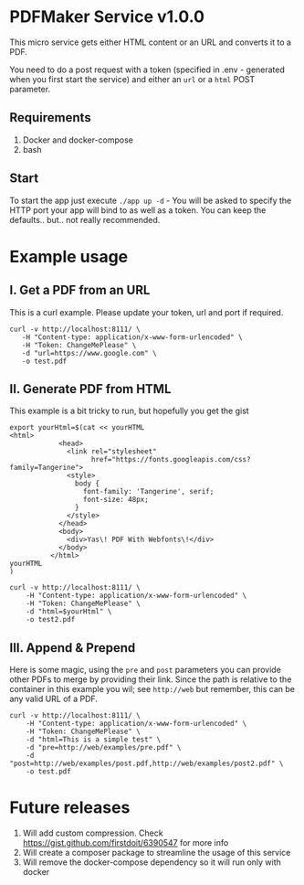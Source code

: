 PDFMaker Service v1.0.0
==

This micro service gets either HTML content or an URL and converts it to a PDF.

You need to do a post request with a token (specified in .env - generated when you first start the service) and either an `url` or a `html` POST parameter.

Requirements
--
1. Docker and docker-compose
2. bash

Start
--

To start the app just execute `./app up -d` - You will be asked to specify the HTTP port your app will bind to as well as a token. You can keep the defaults.. but.. not really recommended.

Example usage
==
I. Get a PDF from an URL
--
This is a curl example. Please update your token, url and port if required.
```
curl -v http://localhost:8111/ \
   -H "Content-type: application/x-www-form-urlencoded" \
   -H "Token: ChangeMePlease" \
   -d "url=https://www.google.com" \
   -o test.pdf
```

II. Generate PDF from HTML
--
This example is a bit tricky to run, but hopefully you get the gist
```
export yourHtml=$(cat << yourHTML 
<html>
            <head>
              <link rel="stylesheet"
                    href="https://fonts.googleapis.com/css?family=Tangerine">
              <style>
                body {
                  font-family: 'Tangerine', serif;
                  font-size: 48px;
                }
              </style>
            </head>
            <body>
              <div>Yas\! PDF With Webfonts\!</div>
            </body>
          </html>
yourHTML
)

curl -v http://localhost:8111/ \
	-H "Content-type: application/x-www-form-urlencoded" \
	-H "Token: ChangeMePlease" \
	-d "html=$yourHtml" \
	-o test2.pdf
```

III. Append & Prepend
--
Here is some magic, using the `pre` and `post` parameters you can provide other PDFs to merge by providing their link. Since the path is relative to the container in this example you wil; see `http://web` but remember, this can be any valid URL of a PDF.
```
curl -v http://localhost:8111/ \
	-H "Content-type: application/x-www-form-urlencoded" \
	-H "Token: ChangeMePlease" \
	-d "html=This is a simple test" \
	-d "pre=http://web/examples/pre.pdf" \
	-d "post=http://web/examples/post.pdf,http://web/examples/post2.pdf" \
	-o test.pdf
```

Future releases
==
1. Will add custom compression. Check https://gist.github.com/firstdoit/6390547 for more info
2. Will create a composer package to streamline the usage of this service 
3. Will remove the docker-compose dependency so it will run only with docker